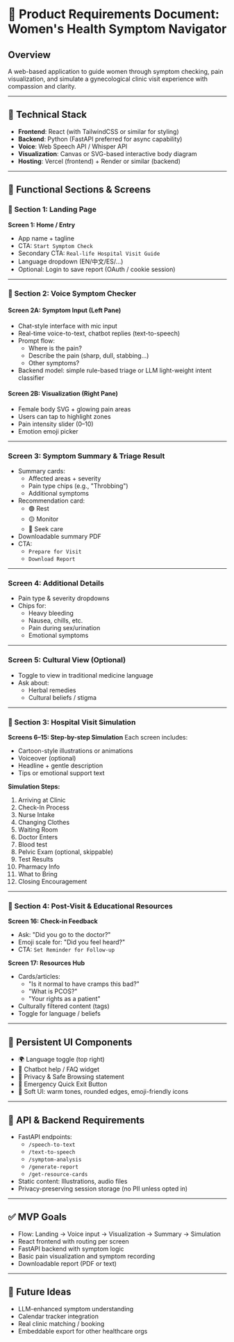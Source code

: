 # 📝 Product Requirements Document: Women's Health Symptom Navigator

## Overview
A web-based application to guide women through symptom checking, pain visualization, and simulate a gynecological clinic visit experience with compassion and clarity. 

---

## 🔧 Technical Stack
- **Frontend**: React (with TailwindCSS or similar for styling)
- **Backend**: Python (FastAPI preferred for async capability)
- **Voice**: Web Speech API / Whisper API
- **Visualization**: Canvas or SVG-based interactive body diagram
- **Hosting**: Vercel (frontend) + Render or similar (backend)

---

## 📌 Functional Sections & Screens

### 🔹 Section 1: Landing Page

**Screen 1: Home / Entry**
- App name + tagline
- CTA: `Start Symptom Check`
- Secondary CTA: `Real-life Hospital Visit Guide`
- Language dropdown (EN/中文/ES/...)
- Optional: Login to save report (OAuth / cookie session)

---

### 🔹 Section 2: Voice Symptom Checker

#### Screen 2A: Symptom Input (Left Pane)
- Chat-style interface with mic input
- Real-time voice-to-text, chatbot replies (text-to-speech)
- Prompt flow:
  - Where is the pain?
  - Describe the pain (sharp, dull, stabbing...)
  - Other symptoms?
- Backend model: simple rule-based triage or LLM light-weight intent classifier

#### Screen 2B: Visualization (Right Pane)
- Female body SVG + glowing pain areas
- Users can tap to highlight zones
- Pain intensity slider (0–10)
- Emotion emoji picker

---

### Screen 3: Symptom Summary & Triage Result
- Summary cards:
  - Affected areas + severity
  - Pain type chips (e.g., "Throbbing")
  - Additional symptoms
- Recommendation card:
  - 🟢 Rest
  - 🟡 Monitor
  - 🔴 Seek care
- Downloadable summary PDF
- CTA:
  - `Prepare for Visit`
  - `Download Report`

---

### Screen 4: Additional Details
- Pain type & severity dropdowns
- Chips for:
  - Heavy bleeding
  - Nausea, chills, etc.
  - Pain during sex/urination
  - Emotional symptoms

---

### Screen 5: Cultural View (Optional)
- Toggle to view in traditional medicine language
- Ask about:
  - Herbal remedies
  - Cultural beliefs / stigma

---

### 🔹 Section 3: Hospital Visit Simulation

**Screens 6–15: Step-by-step Simulation**
Each screen includes:
- Cartoon-style illustrations or animations
- Voiceover (optional)
- Headline + gentle description
- Tips or emotional support text

**Simulation Steps:**
1. Arriving at Clinic
2. Check-In Process
3. Nurse Intake
4. Changing Clothes
5. Waiting Room
6. Doctor Enters
7. Blood test
8. Pelvic Exam (optional, skippable)
9. Test Results
10. Pharmacy Info
11. What to Bring
12. Closing Encouragement

---

### 🔹 Section 4: Post-Visit & Educational Resources

**Screen 16: Check-in Feedback**
- Ask: "Did you go to the doctor?"
- Emoji scale for: "Did you feel heard?"
- CTA: `Set Reminder for Follow-up`

**Screen 17: Resources Hub**
- Cards/articles:
  - "Is it normal to have cramps this bad?"
  - "What is PCOS?"
  - "Your rights as a patient"
- Culturally filtered content (tags)
- Toggle for language / beliefs

---

## 🧩 Persistent UI Components
- 🌍 Language toggle (top right)
- 💬 Chatbot help / FAQ widget
- 🔐 Privacy & Safe Browsing statement
- 🛑 Emergency Quick Exit Button
- 🧸 Soft UI: warm tones, rounded edges, emoji-friendly icons

---

## 🧪 API & Backend Requirements
- FastAPI endpoints:
  - `/speech-to-text`
  - `/text-to-speech`
  - `/symptom-analysis`
  - `/generate-report`
  - `/get-resource-cards`
- Static content: Illustrations, audio files
- Privacy-preserving session storage (no PII unless opted in)

---

## ✅ MVP Goals
- Flow: Landing → Voice input → Visualization → Summary → Simulation
- React frontend with routing per screen
- FastAPI backend with symptom logic
- Basic pain visualization and symptom recording
- Downloadable report (PDF or text)

---

## 🔮 Future Ideas
- LLM-enhanced symptom understanding
- Calendar tracker integration
- Real clinic matching / booking
- Embeddable export for other healthcare orgs
